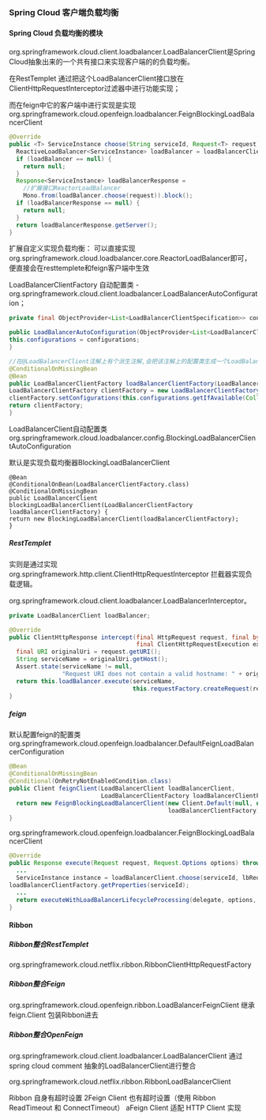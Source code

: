 ### Spring Cloud 客户端负载均衡

#### Spring Cloud 负载均衡的模块

org.springframework.cloud.client.loadbalancer.LoadBalancerClient是Spring Cloud抽象出来的一个共有接口来实现客户端的的负载均衡。

在RestTemplet 通过把这个LoadBalancerClient接口放在ClientHttpRequestInterceptor过滤器中进行功能实现；

而在feign中它的客户端中进行实现是实现org.springframework.cloud.openfeign.loadbalancer.FeignBlockingLoadBalancerClient

```JAVA
@Override
public <T> ServiceInstance choose(String serviceId, Request<T> request) {
  ReactiveLoadBalancer<ServiceInstance> loadBalancer = loadBalancerClientFactory.getInstance(serviceId);
  if (loadBalancer == null) {
    return null;
  }
  Response<ServiceInstance> loadBalancerResponse = 
    //扩展接口ReactorLoadBalancer
    Mono.from(loadBalancer.choose(request)).block();
  if (loadBalancerResponse == null) {
    return null;
  }
  return loadBalancerResponse.getServer();
}
```

扩展自定义实现负载均衡： 可以直接实现org.springframework.cloud.loadbalancer.core.ReactorLoadBalancer即可，便直接会在resttemplete和feign客户端中生效



LoadBalancerClientFactory 自动配置类 - org.springframework.cloud.client.loadbalancer.LoadBalancerAutoConfiguration；

```JAVA
private final ObjectProvider<List<LoadBalancerClientSpecification>> configurations;

public LoadBalancerAutoConfiguration(ObjectProvider<List<LoadBalancerClientSpecification>> configurations) {
this.configurations = configurations;
}

//在@LoadBalancerClient注解上有个派生注解,会把该注解上的配置类生成一个LoadBalancerClientSpecification的bean对象。LoadBalancerClientFactory是装配不同客户端的配置类
@ConditionalOnMissingBean
@Bean
public LoadBalancerClientFactory loadBalancerClientFactory(LoadBalancerClientsProperties properties) {
LoadBalancerClientFactory clientFactory = new LoadBalancerClientFactory(properties);
clientFactory.setConfigurations(this.configurations.getIfAvailable(Collections::emptyList));
return clientFactory;
}

```



LoadBalancerClient自动配置类org.springframework.cloud.loadbalancer.config.BlockingLoadBalancerClientAutoConfiguration

默认是实现负载均衡器BlockingLoadBalancerClient

```
@Bean
@ConditionalOnBean(LoadBalancerClientFactory.class)
@ConditionalOnMissingBean
public LoadBalancerClient blockingLoadBalancerClient(LoadBalancerClientFactory loadBalancerClientFactory) {
return new BlockingLoadBalancerClient(loadBalancerClientFactory);
}
```



##### RestTemplet

实则是通过实现 org.springframework.http.client.ClientHttpRequestInterceptor 拦截器实现负载逻辑。

org.springframework.cloud.client.loadbalancer.LoadBalancerInterceptor。

```JAVA
private LoadBalancerClient loadBalancer;

@Override
public ClientHttpResponse intercept(final HttpRequest request, final byte[] body,
                                    final ClientHttpRequestExecution execution) throws IOException {
  final URI originalUri = request.getURI();
  String serviceName = originalUri.getHost();
  Assert.state(serviceName != null,
               "Request URI does not contain a valid hostname: " + originalUri);
  return this.loadBalancer.execute(serviceName,
                                   this.requestFactory.createRequest(request, body, execution));
}
```



##### feign

默认配置feign的配置类 org.springframework.cloud.openfeign.loadbalancer.DefaultFeignLoadBalancerConfiguration

```JAVA
@Bean
@ConditionalOnMissingBean
@Conditional(OnRetryNotEnabledCondition.class)
public Client feignClient(LoadBalancerClient loadBalancerClient,
                          LoadBalancerClientFactory loadBalancerClientFactory) {
  return new FeignBlockingLoadBalancerClient(new Client.Default(null, null), loadBalancerClient,
                                             loadBalancerClientFactory);
}
```

org.springframework.cloud.openfeign.loadbalancer.FeignBlockingLoadBalancerClient

```JAVA
@Override
public Response execute(Request request, Request.Options options) throws IOException {
  ...
  ServiceInstance instance = loadBalancerClient.choose(serviceId, lbRequest);
loadBalancerClientFactory.getProperties(serviceId);
  ...
  return executeWithLoadBalancerLifecycleProcessing(delegate, options, newRequest, lbRequest, lbResponse,supportedLifecycleProcessors,loadBalancerProperties.isUseRawStatusCodeInResponseData());
}
```



#### Ribbon

##### Ribbon整合RestTemplet

org.springframework.cloud.netflix.ribbon.RibbonClientHttpRequestFactory

##### Ribbon整合Feign

org.springframework.cloud.openfeign.ribbon.LoadBalancerFeignClient 继承 feign.Client 包装Ribbon进去

##### Ribbon整合OpenFeign 

org.springframework.cloud.client.loadbalancer.LoadBalancerClient 通过spring cloud comment 抽象的LoadBalancerClient进行整合

org.springframework.cloud.netflix.ribbon.RibbonLoadBalancerClient



Ribbon 自身有超时设置
2Feign Client 也有超时设置（使用 Ribbon ReadTimeout 和 ConnectTimeout）
aFeign Client 适配 HTTP Client 实现